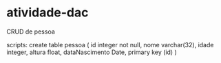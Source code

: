 # atividade-dac
CRUD de pessoa 

scripts:
create table pessoa (
id integer not null,
nome varchar(32),
idade integer,
altura float,
dataNascimento Date,
primary key (id)
)
